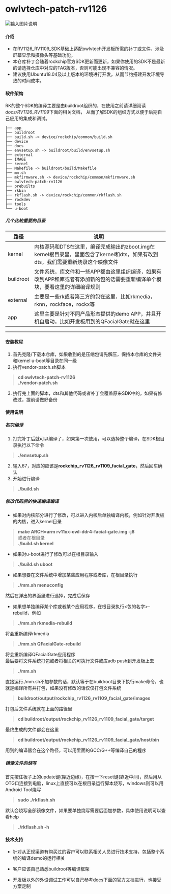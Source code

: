 # owlvtech-patch-rv1126
![输入图片说明](https://images.gitee.com/uploads/images/2020/1014/145934_db7bdda6_8044273.png "facialgate.png")
#### 介绍
- 在RV1126_RV1109_SDK基础上适配owlvtech开发板所需的补丁或文件，涉及屏幕显示和摄像头等基础功能。  
- 本仓库补丁会随着rockchip官方SDK更新而更新，如果你使用的SDK不是最新的请选择仓库中对应的TAG版本，否则可能出现不兼容的情况。  
- 建议使用Ubuntu18.04及以上版本的环境进行开发，从而节约搭建开发环境导致的时间成本。

#### 软件架构
RK的整个SDK的编译主要是由buildroot组织的，在使用之前请详细阅读*docs/RV1126_RV1109*下面的相关文档，
从而了解SDK的组织方式以便于后期自己应用的集成和调试。

    ├── app
    ├── buildroot
    ├── build.sh -> device/rockchip/common/build.sh
    ├── device
    ├── docs
    ├── envsetup.sh -> buildroot/build/envsetup.sh
    ├── external
    ├── IMAGE
    ├── kernel
    ├── Makefile -> buildroot/build/Makefile
    ├── mm.sh
    ├── mkfirmware.sh -> device/rockchip/common/mkfirmware.sh
    ├── owlvtech-patch-rv1126
    ├── prebuilts
    ├── rkbin
    ├── rkflash.sh -> device/rockchip/common/rkflash.sh
    ├── rockdev
    ├── tools
    └── u-boot

##### 几个比较重要的目录
| 路径        | 说明 |
|-----------|----|
| kernel    | 内核源码和DTS在这里，编译完成输出的zboot.img在kernel根目录里，里面包含了kernel和dts，如果有改到dts，我们需要重新烧录这个映像文件   |
| buildroot | 文件系统，库文件和一些APP都由这里组织编译，如果有改到APP和库或者有添加新的包的话需要重新编译单个模块，要看这里的详细编译规则  |
| external  | 主要是一些rk或者第三方的包在这里，比如rkmedia，rknn，rockface，rockx等   |
| app       | 这里主要是针对不同产品形态提供的demo APP，并且开机自启动，比如开发板用到的QFacialGate就在这里  |

----------

#### 安装教程

1.  首先克隆/下载本仓库，如果收到的是压缩包请先解压，保持本仓库的文件夹和kernel u-boot等目录在同一级
2.  执行vendor-patch.sh脚本

> **cd owlvtech-patch-rv1126**  
> **./vendor-patch.sh**

3.  执行完上面的脚本，dts和其他代码或者补丁会覆盖原来SDK中的，如果有修改过，提前请做好备份

#### 使用说明
##### 初次编译
1.  打完补丁后就可以编译了，如果第一次使用，可以选择整个编译，在SDK根目录执行以下命令

> **./envsetup.sh**

2. 输入67，对应的应该是**rockchip\_rv1126\_rv1109\_facial\_gate**，然后回车确认
3. 开始进行编译

> **./build.sh**


##### 修改代码后的快速编译编译
- 如果对内核部分进行了修改，可以进入内核后单独编译内核，例如针对开发板的内核，进入kernel目录
> **make ARCH=arm rv11xx-owl-ddr4-facial-gate.img -j8**  
或者在根目录  
**./build.sh kernel**

- 如果对u-boot进行了修改可以在根目录输入
> **./build.sh uboot**

- 如果想要在文件系统中增加某些应用程序或者库，在根目录执行
> **./mm.sh menuconfig**

然后在弹出的界面里进行选择，完成后保存

- 如果想单独编译某个库或者某个应用程序，在根目录执行<包的名字>-rebuild，例如
> **./mm.sh rkmedia\-rebuild**

将会重新编译rkmedia

> **./mm.sh QFacialGate\-rebuild**

将会重新编译QFacialGate应用程序  
最后要将文件系统打包或者将相关的可执行文件或库adb push到开发板上去

> **./mm.sh**

直接运行./mm.sh不加参数的话，默认等于在buildroot目录下执行make命令，也就是编译所有并打包，如果没有修改的话仅仅打包文件系统

> **buildroot/output/rockchip\_rv1126\_rv1109\_facial\_gate/images**

打包后文件系统就在上面的路径里

> **cd buildroot/output/rockchip\_rv1126\_rv1109\_facial\_gate/target**

最终生成的文件都会在这里

> **cd buildroot/output/rockchip\_rv1126\_rv1109_facial\_gate/host/bin**

用到的编译器会在这个路径，可以用里面的GCC/G++等编译自己的程序

##### 镜像文件的烧写

首先按住板子上的update键(靠近边缘)，在按一下reset键(靠近中间)，然后用从OTG口连接到电脑，linux上直接可以在根目录运行脚本烧写，windows则可以用Android Tool烧写

> **sudo ./rkflash.sh**

默认会烧写全部镜像文件，如果要单独烧写需要后面加参数，具体使用说明可以查看help

> **./rkflash.sh -h**


#### 技术支持



- 针对从正规渠道有购买过的客户可以联系相关人员进行技术支持，包括整个系统的编译demo的运行相关

- 客户应该自己熟悉buildroot等编译框架

- 开发板以外的外设调试工作可以自己参考docs下面的官方文档进行，也接受方案定制 

